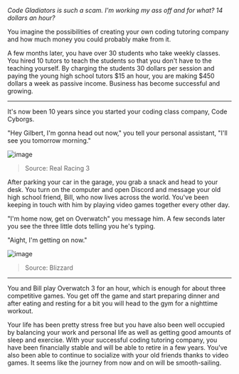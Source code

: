 *Code Gladiators is such a scam. I'm working my ass off and for what? 14 dollars an hour?*

You imagine the possibilities of creating your own coding tutoring company and how much money you could probably make from it.

A few months later, you have over 30 students who take weekly classes. You hired 10 tutors to teach the students so that you don't have to the teaching yourself. By charging the students 30 dollars per session and paying the young high school tutors $15 an hour, you are making $450 dollars a week as passive income. Business has become successful and growing.

<hr>

It's now been 10 years since you started your coding class company, Code Cyborgs.

"Hey Gilbert, I'm gonna head out now," you tell your personal assistant, "I'll see you tomorrow morning."

![image](https://github.com/Dubshott/CAT3Book/assets/54718041/e3a7bc1d-8b87-4cfd-b119-07d97b50b822)

> Source: Real Racing 3

After parking your car in the garage, you grab a snack and head to your desk. You turn on the computer and open Discord and message your old high school friend, Bill, who now lives across the world. You've been keeping in touch with him by playing video games together every other day. 

"I'm home now, get on Overwatch" you message him. A few seconds later you see the three little dots telling you he's typing.

"Aight, I'm getting on now."

![image](https://github.com/Dubshott/CAT3Book/assets/54718041/95a355af-f03d-4f44-ace8-ac648160840c)

> Source: Blizzard

<hr>

You and Bill play Overwatch 3 for an hour, which is enough for about three competitive games. You get off the game and start preparing dinner and after eating and resting for a bit you will head to the gym for a nighttime workout.

Your life has been pretty stress free but you have also been well occupied by balancing your work and personal life as well as getting good amounts of sleep and exercise. With your successful coding tutoring company, you have been financially stable and will be able to retire in a few years. You've also been able to continue to socialize with your old friends thanks to video games. It seems like the journey from now and on will be smooth-sailing.
